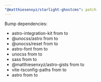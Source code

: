 ```yaml
---
"@matthiesenxyz/starlight-ghostcms": patch
---
```


Bump dependencies:

- astro-integration-kit from to
- @unocss/astro from to
- @unocss/reset from to
- astro-font from to
- unocss from to
- sass from to
- @matthiesenxyz/astro-gists from to
- vite-tsconfig-paths from to
- astro from to
